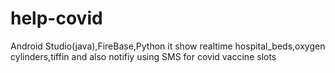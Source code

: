 # help-covid
Android Studio(java),FireBase,Python
it show realtime hospital_beds,oxygen cylinders,tiffin and also notifiy using SMS for covid vaccine slots
